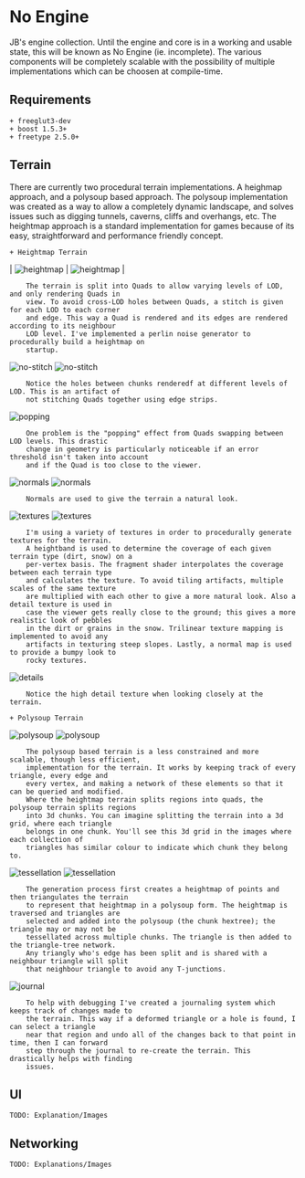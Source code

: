
No Engine
===============

JB's engine collection. Until the engine and core is in a working and usable state, this will be
known as No Engine (ie. incomplete). The various components will be completely scalable with the
possibility of multiple implementations which can be choosen at compile-time.


Requirements
----------

	+ freeglut3-dev
	+ boost 1.5.3+
	+ freetype 2.5.0+


Terrain
----------

There are currently two procedural terrain implementations. A heighmap approach, and a polysoup
based approach. The polysoup implementation was created as a way to allow a completely dynamic
landscape, and solves issues such as digging tunnels, caverns, cliffs and overhangs, etc. The
heightmap approach is a standard implementation for games because of its easy, straightforward and
performance friendly concept.

	+ Heightmap Terrain

| ![heightmap](/screenshots/ubXqwr4.png) | ![heightmap](/screenshots/hmap-short.png) |
	
		The terrain is split into Quads to allow varying levels of LOD, and only rendering Quads in
		view. To avoid cross-LOD holes between Quads, a stitch is given for each LOD to each corner
		and edge. This way a Quad is rendered and its edges are rendered according to its neighbour
		LOD level. I've implemented a perlin noise generator to procedurally build a heightmap on
		startup.

![no-stitch](/screenshots/YGylbMq.png) ![no-stitch](/screenshots/JPOjvVo.png)

		Notice the holes between chunks renderedf at different levels of LOD. This is an artifact of
		not stitching Quads together using edge strips.

![popping](/screenshots/popping.gif)

		One problem is the "popping" effect from Quads swapping between LOD levels. This drastic
		change in geometry is particularly noticeable if an error threshold isn't taken into account
		and if the Quad is too close to the viewer. 

![normals](/screenshots/3btgCqK.png) ![normals](/screenshots/A9yFidG.png)

		Normals are used to give the terrain a natural look.

![textures](/screenshots/hmap-long.png) ![textures](/screenshots/hmap-long3.png)

		I'm using a variety of textures in order to procedurally generate textures for the terrain.
		A heightband is used to determine the coverage of each given terrain type (dirt, snow) on a
		per-vertex basis. The fragment shader interpolates the coverage between each terrain type
		and calculates the texture. To avoid tiling artifacts, multiple scales of the same texture
		are multiplied with each other to give a more natural look. Also a detail texture is used in
		case the viewer gets really close to the ground; this gives a more realistic look of pebbles
		in the dirt or grains in the snow. Trilinear texture mapping is implemented to avoid any
		artifacts in texturing steep slopes. Lastly, a normal map is used to provide a bumpy look to
		rocky textures.

![details](/screenshots/rQ9Wizl.png)

		Notice the high detail texture when looking closely at the terrain.

	+ Polysoup Terrain
	
![polysoup](/screenshots/poly.png) ![polysoup](/screenshots/DSw74C7.png)

		The polysoup based terrain is a less constrained and more scalable, though less efficient,
		implementation for the terrain. It works by keeping track of every triangle, every edge and
		every vertex, and making a network of these elements so that it can be queried and modified.
		Where the heightmap terrain splits regions into quads, the polysoup terrain splits regions
		into 3d chunks. You can imagine splitting the terrain into a 3d grid, where each triangle
		belongs in one chunk. You'll see this 3d grid in the images where each collection of
		triangles has similar colour to indicate which chunk they belong to.

![tessellation](/screenshots/fJ1M0ka.png) ![tessellation](/screenshots/ikQqOHo.png)

		The generation process first creates a heightmap of points and then triangulates the terrain
		to represent that heightmap in a polysoup form. The heightmap is traversed and triangles are
		selected and added into the polysoup (the chunk hextree); the triangle may or may not be
		tessellated across multiple chunks. The triangle is then added to the triangle-tree network.
		Any triangly who's edge has been split and is shared with a neighbour triangle will split
		that neighbour triangle to avoid any T-junctions. 

![journal](/screenshots/journal.gif)

		To help with debugging I've created a journaling system which keeps track of changes made to
		the terrain. This way if a deformed triangle or a hole is found, I can select a triangle
		near that region and undo all of the changes back to that point in time, then I can forward
		step through the journal to re-create the terrain. This drastically helps with finding
		issues.


UI
---------

	TODO: Explanation/Images

Networking
----------

	TODO: Explanations/Images


